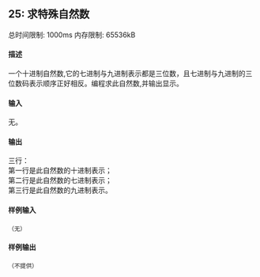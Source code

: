 ﻿## 25: 求特殊自然数
总时间限制: 1000ms     内存限制: 65536kB

#### 描述

一个十进制自然数,它的七进制与九进制表示都是三位数，且七进制与九进制的三位数码表示顺序正好相反。编程求此自然数,并输出显示。

#### 输入

无。

#### 输出

三行：  
第一行是此自然数的十进制表示；  
第二行是此自然数的七进制表示；  
第三行是此自然数的九进制表示。

#### 样例输入

	（无）

#### 样例输出

	（不提供）



